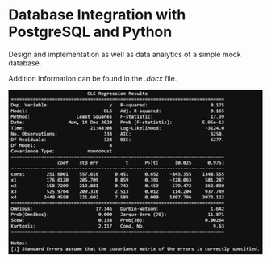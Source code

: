 # Database Integration with PostgreSQL and Python

Design and implementation as well as data analytics of a simple mock database. 

Addition information can be found in the *.docx* file.

![Linear Model](Images/linear_model.png)
